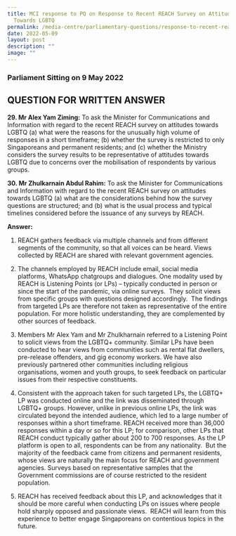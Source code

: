 ```yaml
---
title: MCI response to PQ on Response to Recent REACH Survey on Attitudes
  Towards LGBTQ
permalink: /media-centre/parliamentary-questions/response-to-recent-reach-survery-on-attitudes-towardss-lgbtq/
date: 2022-05-09
layout: post
description: ""
image: ""
---
```

### Parliament Sitting on 9 May 2022

QUESTION FOR WRITTEN ANSWER
------------------------------------

**29. Mr Alex Yam Ziming:** To ask the Minister for Communications and Information with regard to the recent REACH survey on attitudes towards LGBTQ (a) what were the reasons for the unusually high volume of responses in a short timeframe; (b) whether the survey is restricted to only Singaporeans and permanent residents; and (c) whether the Ministry considers the survey results to be representative of attitudes towards LGBTQ due to concerns over the mobilisation of respondents by various groups.

**30. Mr Zhulkarnain Abdul Rahim:** To ask the Minister for Communications and Information with regard to the recent REACH survey on attitudes towards LGBTQ (a) what are the considerations behind how the survey questions are structured; and (b) what is the usual process and typical timelines considered before the issuance of any surveys by REACH.

**Answer:**

1. REACH gathers feedback via multiple channels and from different segments of the community, so that all voices can be heard. Views collected by REACH are shared with relevant government agencies.

2. The channels employed by REACH include email, social media platforms, WhatsApp chatgroups and dialogues. One modality used by REACH is Listening Points (or LPs) – typically conducted in person or since the start of the pandemic, via online surveys.&nbsp; They solicit views from specific groups with questions designed accordingly.&nbsp; The findings from targeted LPs are therefore not taken as representative of the entire population. For more holistic understanding, they are complemented by other sources of feedback.

3. Members Mr Alex Yam and Mr Zhulkharnain referred to a Listening Point to solicit views from the LGBTQ+ community. Similar LPs have been conducted to hear views from communities such as rental flat dwellers, pre-release offenders, and gig economy workers. We have also previously partnered other communities including religious organisations, women and youth groups, to seek feedback on particular issues from their respective constituents.

4. Consistent with the approach taken for such targeted LPs, the LGBTQ+ LP was conducted online and the link was disseminated through LGBTQ+ groups. However, unlike in previous online LPs, the link was circulated beyond the intended audience, which led to a large number of responses within a short timeframe. REACH received more than 36,000 responses within a day or so for this LP; for comparison, other LPs that REACH conduct typically gather about 200 to 700 responses. As the LP platform is open to all, respondents can be from any nationality.&nbsp; But the majority of the feedback came from citizens and permanent residents, whose views are naturally the main focus for REACH and government agencies. Surveys based on representative samples that the Government commissions are of course restricted to the resident population.

5. REACH has received feedback about this LP, and acknowledges that it should be more careful when conducting LPs on issues where people hold sharply opposed and passionate views.&nbsp; REACH will learn from this experience to better engage Singaporeans on contentious topics in the future.
